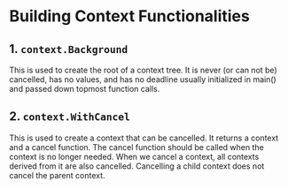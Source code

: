 # Building Context Functionalities

## 1. `context.Background`
This is used to create the root of a context tree. It is never (or can not be) cancelled, has no values, and has no deadline
usually initialized in main() and passed down topmost function calls.

## 2. `context.WithCancel`
This is used to create a context that can be cancelled. It returns a context and a cancel function. The cancel function should be called when the context is no longer needed.
When we cancel a context, all contexts derived from it are also cancelled.
Cancelling a child context does not cancel the parent context.